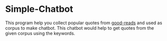 # Simple-Chatbot

This program help you collect popular quotes from [good-reads](https://www.goodreads.com/) and used as corpus to make chatbot.
This chatbot would help to get quotes from the given corpus using the keywords.

 
